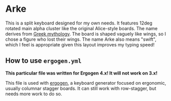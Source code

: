 # Arke

This is a split keyboard designed for my own needs. It features 12deg rotated main alpha cluster like the original Alice-style boards. The name derives from [Greek mythology](https://en.wikipedia.org/wiki/Arke). The board is shaped vaguely like wings, so I chose a figure who lost their wings. The name Arke also means "swift", which I feel is appropriate given this layout improves my typing speed!

## How to use `ergogen.yml`

**This particular file was written for Ergogen 4.x! It will not work on 3.x!**

This file is used with [ergogen](https://github.com/ergogen/ergogen), a keyboard generator focused on ergonomic, usually columnar stagger boards. It can still work with row-stagger, but needs more work to do so.
